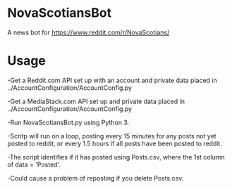 # NovaScotiansBot
A news bot for https://www.reddit.com/r/NovaScotians/

# Usage
-Get a Reddit.com API set up with an account and private data placed in ../AccountConfiguration/AccountConfig.py

-Get a MediaStack.com API set up and private data placed in ../AccountConfiguration/AccountConfig.py

-Run NovaScotiansBot.py using Python 3.

-Scritp will run on a loop, posting every 15 minutes for any posts not yet posted to reddit, or every 1.5 hours if all posts have been posted to reddit.

-The script identifies if it has posted using Posts.csv, where the 1st column of data = 'Posted'.

-Could cause a problem of reposting if you delete Posts.csv.
